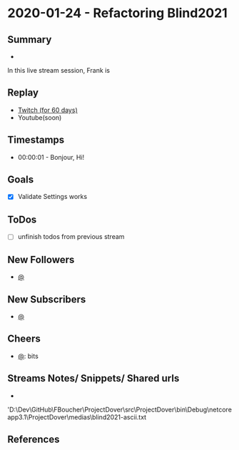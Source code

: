 
# 2020-01-24 - Refactoring Blind2021

## Summary
-

In this live stream session, Frank is 

## Replay


- [Twitch (for 60 days)](https://www.twitch.tv/videos/)
- Youtube(soon)


## Timestamps


- 00:00:01 - Bonjour, Hi!


Goals
-----

- [X] Validate Settings works



ToDos
-----
- [ ] unfinish todos from previous stream


New Followers
-------------

- [@](https://www.twitch.tv/)


New Subscribers
---------------

- [@](https://www.twitch.tv/)



Cheers
------

- [@](https://www.twitch.tv/):  bits



Streams Notes/ Snippets/ Shared urls
-----------------------------------

- 
'D:\Dev\GitHub\FBoucher\ProjectDover\src\ProjectDover\bin\Debug\netcoreapp3.1\ProjectDover\medias\blind2021-ascii.txt


References
----------

